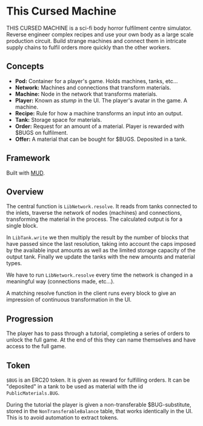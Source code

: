 # This Cursed Machine

THIS CURSED MACHINE is a sci-fi body horror fulfilment centre simulator. Reverse engineer complex recipes and use your own body as a large scale production circuit. Build strange machines and connect them in intricate supply chains to fulfil orders more quickly than the other workers.

## Concepts

- **Pod:** Container for a player's game. Holds machines, tanks, etc...
- **Network:** Machines and connections that transform materials.
- **Machine:** Node in the network that transforms materials.
- **Player:** Known as _stump_ in the UI. The player's avatar in the game. A machine.
- **Recipe:** Rule for how a machine transforms an input into an output.
- **Tank:** Storage space for materials.
- **Order:** Request for an amount of a material. Player is rewarded with $BUGS on fulfilment.  
- **Offer:** A material that can be bought for $BUGS. Deposited in a tank.

## Framework

Built with [MUD](https://mud.dev/introduction).

## Overview

The central function is `LibNetwork.resolve`. It reads from tanks connected to the inlets, traverse the network of nodes (machines) and connections, transforming the material in the process. The calculated output is for a single block. 

In `LibTank.write` we then multiply the result by the number of blocks that have passed since the last resolution, taking into account the caps imposed by the available input amounts as well as the limited storage capacity of the output tank. Finally we update the tanks with the new amounts and material types.

We have to run `LibNetwork.resolve` every time the network is changed in a meaningful way (connections made, etc...).

A matching resolve function in the client runs every block to give an impression of continuous transformation in the UI.

## Progression

The player has to pass through a tutorial, completing a series of orders to unlock the full game. At the end of this they can name themselves and have access to the full game.

## Token

`$BUG` is an ERC20 token. It is given as reward for fulfilling orders. It can be "deposited" in a tank to be used as material with the id `PublicMaterials.BUG`.

During the tutorial the player is given a non-transferable $BUG-substitute, stored in the `NonTransferableBalance` table, that works identically in the UI. This is to avoid automation to extract tokens.
